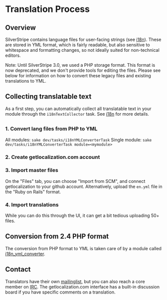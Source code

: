 # Translation Process #

## Overview ##

SilverStripe contains language files for user-facing strings (see [i18n](/topics/i18n)).
These are stored in YML format, which is fairly readable,
but also sensitive to whitespace and formatting changes,
so not ideally suited for non-technical editors.

Note: Until SilverStripe 3.0, we used a PHP storage format.
This format is now deprecated, and we don't provide tools
for editing the files. Please see below for information on
how to convert these legacy files and existing translations to YML.

## Collecting translatable text ##

As a first step, you can automatically collect
all translatable text in your module through the `i18nTextCollector` task.
See [i18n](/topics/i18n#collecting-text) for more details.

## 

### 1. Convert lang files from PHP to YML

All modules: `sake dev/tasks/i18nYMLConverterTask`
Single module: `sake dev/tasks/i18nYMLConverterTask module=<mymodule>`
	
### 2. Create getlocalization.com account



### 3. Import master files

On the "Files" tab, you can choose "Import from SCM",
and connect getlocalization to your github account.
Alternatively, upload the `en.yml` file in the "Ruby on Rails" format.

### 4. Import translations

While you can do this through the UI, it can get a bit tedious
uploading 50+ files.



## Conversion from 2.4 PHP format

The conversion from PHP format to YML is taken care of by a module
called [i18n_yml_converter](https://github.com/chillu/i18n_yml_converter).

## Contact

Translators have their own [mailinglist](https://groups.google.com/forum/#!forum/silverstripe-translators),
but you can also reach a core member on [IRC](http://silverstripe.org/irc).
The getlocalization.com interface has a built-in discussion board if
you have specific comments on a translation.